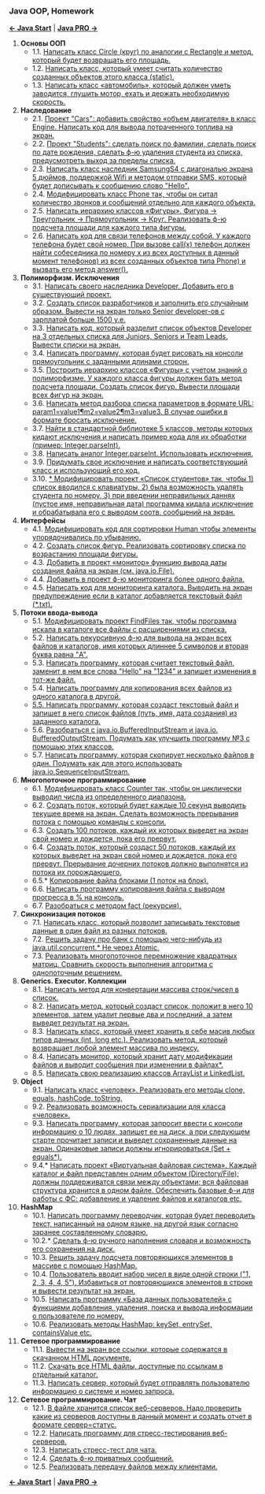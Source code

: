 
<h3>Java OOP, Homework</h3>

[**<- Java Start**](https://github.com/Ask1509/Java_Book/tree/main/2_JavaStart)
|
[**Java PRO ->**](https://github.com/Ask1509/Java_Book/tree/main/3_JavaPRO)

<ol>
<li><strong>Основы ООП</strong>
    <ul>
        <li> 1.1. 
            <a href="[/src/main/java/com/sana/askerova/lesson01/task01](https://github.com/Ask1509/Java_Book/tree/main/1_JavaOOP_Praktika%26Theory/src/main/java/com/sana/askerova/lesson01/task01)">
                Написать класс Circle (круг) по аналогии с Rectangle и метод, который будет возвращать его площадь.
            </a>
        </li>
        <li> 1.2. 
            <a href="/src/main/java/com/sana/askerova/lesson01/task02">
                Написать класс, который умеет считать количество созданных объектов этого класса (static).
            </a>
        </li>
        <li> 1.3. 
            <a href="/src/main/java/com/sana/askerova/lesson01/task03">
                Написать класс «автомобиль», который должен уметь заводится, глушить мотор, ехать и держать необходимую скорость.
            </a>
        </li>
    </ul>
</li>

<li><strong>Наследование</strong>
    <ul>
        <li> 2.1. 
            <a href="/src/main/java/com/sana/askerova/lesson02/task01">
                Проект "Cars": добавить свойство «объем двигателя» в класс Engine. Написать код для вывода потраченного топлива на экран.
            </a>
        </li>
        <li> 2.2. 
            <a href="/src/main/java/com/sana/askerova/lesson02/task02">
                Проект "Students": сделать поиск по фамилии, сделать поиск по дате рождения, сделать ф-ю удаления студента из списка, предусмотреть выход за пределы списка.
            </a>
        </li>
        <li> 2.3. 
            <a href="/src/main/java/com/sana/askerova/lesson02/task03_04_06">
                Написать класс наследник SamsungS4 с диагональю экрана 5 дюймов, поддержкой Wifi и методом отправки SMS, который будет дописывать к сообщению слово "Hello".
            </a>
        </li>
        <li> 2.4.
            <a href="/src/main/java/com/sana/askerova/lesson02/task03_04_06">
                Модифицировать класс Phone так, чтобы он ситал количество звонков и сообщений отдельно для каждого объекта.
            </a>
        </li>
        <li> 2.5. 
            <a href="/src/main/java/com/sana/askerova/lesson02/task05">
                Написать иерархию классов «Фигуры». Фигура → Треугольник → Прямоугольник → Круг. Реализовать ф-ю подсчета площади для каждого типа фигуры.
            </a>
        </li>
        <li> 2.6. 
            <a href="/src/main/java/com/sana/askerova/lesson02/task03_04_06">
                Написать код для связи телефонов между собой. У каждого телефона будет свой номер. При вызове call(x) телефон должен найти собеседника по номеру x из всех доступных в данный момент телефонов) из всех созданных объектов типа Phone) и вызвать его метод answer().
            </a>
        </li>
    </ul>
</li>

<li><strong>Полиморфизм. Исключения</strong>
    <ul>
        <li> 3.1. 
            <a href="/src/main/java/com/sana/askerova/lesson03/task01_02_03">
                Написать своего наследника Developer. Добавить его в существующий проект.
            </a>
        </li>
        <li> 3.2. 
            <a href="/src/main/java/com/sana/askerova/lesson03/task01_02_03">
                Создать список разработчиков и заполнить его случайным образом. Вывести на экран только Senior developer-ов с зарплатой больше 1500 у.е.
            </a>
        </li>
        <li> 3.3. 
            <a href="/src/main/java/com/sana/askerova/lesson03/task01_02_03">
                Написать код, который разделит список объектов Developer на 3 отдельных списка для Juniors, Seniors и Team Leads. Вывести списки на экран.
            </a>
        </li>
        <li> 3.4. 
            <a href="/src/main/java/com/sana/askerova/lesson03/task04">
                Написать программу, которая будет рисовать на консоли прямоугольник с заданными длинами сторон.
            </a>
        </li>
        <li> 3.5. 
            <a href="/src/main/java/com/sana/askerova/lesson03/task05">
                Построить иерархию классов «Фигуры» с учетом знаний о полиморфизме. У каждого класса фигуры должен бать метод подсчета площади. Создать список фигур. Вывести площади всех фигур на экран.
            </a>
        </li>
        <li> 3.6. 
            <a href="/src/main/java/com/sana/askerova/lesson03/task06">
                Написать метод разбора списка параметров в формате URL: param1=value1&param2=value2&param3=value3. В случае ошибки в формате бросать исключение.
            </a>
        </li>
        <li> 3.7. 
            <a href="/src/main/java/com/sana/askerova/lesson03/task07">
                Найти в стандартной библиотеке 5 классов, методы которых кидают исключения и написать пример кода для их обработки (пример: Integer.parseInt).
            </a>
        </li>
        <li> 3.8. 
            <a href="/src/main/java/com/sana/askerova/lesson03/task08">
                Написать аналог Integer.parseInt. Использовать исключения.
            </a>
        </li>
        <li> 3.9. 
            <a href="/src/main/java/com/sana/askerova/lesson03/task09">
                Придумать свое исключение и написать соответствующий класс и использующий его код.
            </a>
        </li>
        <li> 3.10. 
            <a href="/src/main/java/com/sana/askerova/lesson03/task10">
                * Модифицировать проект «Список студентов» так, чтобы 1) список вводился с клавиатуры, 2) была возможность удалять студента по номеру, 3) при введении неправильных даннях (пустое имя, неправильная дата) программа кидала исключение и обрабатывала его с выводом соотв. сообщений на экран.
            </a>
        </li>
    </ul>
</li>

<li><strong>Интерфейсы</strong>
    <ul>
        <li> 4.1. 
            <a href="/src/main/java/com/sana/askerova/lesson04/task01">
                Модифицировать код для сортировки Human чтобы элементы упорядочивались по убыванию.
            </a>
        </li>
        <li> 4.2. 
            <a href="/src/main/java/com/sana/askerova/lesson04/task02">
                Создать список фигур. Реализовать сортировку списка по возрастанию площади фигуры.
            </a>
        </li>
        <li> 4.3. 
            <a href="/src/main/java/com/sana/askerova/lesson04/task03_04_05">
                Добавить в проект «монитор» функцию вывода даты создания файла на экран (см. java.io.File).
            </a>
        </li>
        <li> 4.4. 
            <a href="/src/main/java/com/sana/askerova/lesson04/task03_04_05">
                Добавить в проект ф-ю мониторинга более одного файла.
            </a>
        </li>
        <li> 4.5. 
            <a href="/src/main/java/com/sana/askerova/lesson04/task03_04_05">
                Написать код для мониторинга каталога. Выводить на экран предупреждение если в каталог добавляется текстовый файл (*.txt).
            </a>
        </li>
    </ul>
</li>

<li><strong>Потоки ввода-вывода</strong>
    <ul>
        <li> 5.1. 
            <a href="/src/main/java/com/sana/askerova/lesson05/task01">
                Модифицировать проект FindFiles так, чтобы программа искала в каталоге все файлы с расширениями из списка.
            </a>
        </li>
        <li> 5.2. 
            <a href="/src/main/java/com/sana/askerova/lesson05/task02">
                Написать рекурсивную ф-ю для вывода на экран всех файлов и каталогов, имя которых длиннее 5 символов и вторая буква равна "A".
            </a>
        </li>
        <li> 5.3. 
            <a href="/src/main/java/com/sana/askerova/lesson05/task03">
                Написать программу, которая считает текстовый файл, заменит в нем все слова "Hello" на "1234" и запишет изменения в тот-же файл.
            </a>
        </li>
        <li> 5.4. 
            <a href="/src/main/java/com/sana/askerova/lesson05/task04_05">
                Написать программу для копирования всех файлов из одного каталога в другой.</li>
        <li> 5.5. 
            <a href="/src/main/java/com/sana/askerova/lesson05/task04_05">
                Написать программу, которая создаст текстовый файл и запишет в него список файлов (путь, имя, дата создания) из заданного каталога.
            </a>
        </li>
        <li> 5.6. 
            <a href="/src/main/java/com/sana/askerova/lesson05/task06">
                Разобраться с java.io.BufferedInputStream и java.io. BufferedOutputStream. Подумать как улучшить программу №3 с помощью этих классов.
            </a>
        </li>
        <li> 5.7. 
            <a href="/src/main/java/com/sana/askerova/lesson05/task07">
                Написать программу, которая скопирует несколько файлов в один. Подумать как для этого использовать java.io.SequenceInputStream.
            </a>
        </li>
    </ul>
</li>

<li><strong>Многопоточное программирование</strong>
    <ul>
        <li> 6.1. 
            <a href="/src/main/java/com/sana/askerova/lesson06/task01">
                Модифицировать класс Counter так, чтобы он циклически выводил числа из определенного диапазона.
            </a>
        </li>
        <li> 6.2. 
            <a href="/src/main/java/com/sana/askerova/lesson06/task02">
                Создать поток, который будет каждые 10 секунд выводить текущее время на экран. Сделать возможность прерывания потока с помощью команды с консоли.
            </a>
        </li>
        <li> 6.3. 
            <a href="/src/main/java/com/sana/askerova/lesson06/task03">
                Создать 100 потоков, каждый их которых выведет на экран свой номер и дождется, пока его прервут.
            </a>
        </li>
        <li> 6.4. 
            <a href="/src/main/java/com/sana/askerova/lesson06/task04">
                Создать поток, который создаст 50 потоков, каждый их которых выведет на экран свой номер и дождется, пока его прервут. Прерывание дочерних потоков должно выполнятся из потока их порождающего.
            </a>
        </li>
        <li> 6.5.* 
            <a href="/src/main/java/com/sana/askerova/lesson06/task05">
                Копирование файла блоками (1 поток на блок).
            </a>
        </li>
        <li> 6.6. 
            <a href="/src/main/java/com/sana/askerova/lesson06/task06">
                Написать программу копирования файла с выводом прогресса в % на консоль.
            </a>
        </li>
        <li> 6.7. 
            <a href="/src/main/java/com/sana/askerova/lesson06/task07">
                Разобраться с методом fact (рекурсия).
            </a>
        </li>
    </ul>
</li>

<li><strong>Синхронизация потоков</strong>
    <ul>
        <li> 7.1. 
            <a href="/src/main/java/com/sana/askerova/lesson07/task01">
                Написать класс, который позволит записывать текстовые данные в один файл из разных потоков.
            </a>
        </li>
        <li> 7.2. 
            <a href="/src/main/java/com/sana/askerova/lesson07/task02">
                Решить задачу про банк с помощью чего-нибудь из java.util.concurrent.* Не через Atomic.
            </a>
        </li>
        <li> 7.3. 
            <a href="/src/main/java/com/sana/askerova/lesson07/task03">
                Реализовать многопоточное перемножение квадратных матриц. Сравнить скорость выполнения алгоритма с однопоточным решением.
            </a>
        </li>
    </ul>
</li>

<li><strong>Generics. Executor. Коллекции</strong>
    <ul>
        <li> 8.1. 
            <a href="/src/main/java/com/sana/askerova/lesson08/task01">
                Написать метод для конвертации массива строк/чисел в список.
            </a>
        </li>
        <li> 8.2. 
            <a href="/src/main/java/com/sana/askerova/lesson08/task02">
                Написать метод, который создаст список, положит в него 10 элементов, затем удалит первые два и последний, а затем выведет результат на экран.
            </a>
        </li>
        <li> 8.3. 
            <a href="/src/main/java/com/sana/askerova/lesson08/task03">
                Написать класс, который умеет хранить в себе масив любых типов данных (int, long etc.). Реализовать метод, который возвращает любой элемент массива по индексу.
            </a>
        </li>
        <li> 8.4. 
            <a href="/src/main/java/com/sana/askerova/lesson08/task04">
                Написать монитор, который хранит дату модификации файлов и выводит сообщения при изменении в файлах*.
            </a>
        </li>
        <li> 8.5. 
            <a href="/src/main/java/com/sana/askerova/lesson08/task05">
                Написать свою реализацию классов ArrayList и LinkedList.
            </a>
        </li>
    </ul>
</li>

<li><strong>Object</strong>
    <ul>
        <li> 9.1. 
            <a href="/src/main/java/com/sana/askerova/lesson09/task01_02_03">
                Написать класс «человек». Реализовать его методы clone, equals, hashCode, toString.
            </a>
        </li>
        <li> 9.2. 
            <a href="/src/main/java/com/sana/askerova/lesson09/task001_02_03">
                Реализовать возможность сериализации для класса «человек».
            </a>
        </li>
        <li> 9.3. 
            <a href="/src/main/java/com/sana/askerova/lesson09/task01_02_03">
                Написать программу, которая запросит ввести с консоли информацию о 10 людях, запишет ее на диск, а при следующем старте прочитает записи и выведет сохраненные данные на экран. Одинаковые записи должны игнорироваться (Set + equals*).
            </a>
        </li>
        <li> 9.4.* 
            <a href="/src/main/java/com/sana/askerova/lesson09/task04">
                Написать проект «Виртуальная файловая система». Каждый каталог и файл представлен одним объектом (Directory/File); должны поддерживатся связи между объектами; вся файловая структура хранится в одном файле. Обеспечить базовые ф-и для работы с ФС: добавление и удаление файлов и каталогов etc.
            </a>
        </li>
    </ul>

<li><strong>HashMap</strong>
    <ul>
        <li> 10.1. 
            <a href="/src/main/java/com/sana/askerova/lesson10/task01_02">
                Написать программу переводчик, которая будет переводить текст, написанный на одном языке, на другой язык согласно заранее составленному словарю.
            </a>
        </li>
        <li> 10.2.*
            <a href="/src/main/java/com/sana/askerova/lesson10/task01_02">
                Сделать ф-ю ручного наполнения словаря и возможность его сохранения на диск.
            </a>
        </li>
        <li> 10.3. 
            <a href="/src/main/java/com/sana/askerova/lesson10/task03_04">
                Решить задачу подсчета повторяющихся элементов в массиве с помощью HashMap.
            </a>
        </li>
        <li> 10.4. 
            <a href="/src/main/java/com/sana/askerova/lesson10/task03_04">
                Пользователь вводит набор чисел в виде одной строки ("1, 2, 3, 4, 4, 5"). Избавиться от повторяющихся элементов в строке и вывести результат на экран.
            </a>
        </li>
        <li> 10.5. 
            <a href="/src/main/java/com/sana/askerova/lesson10/task05">
                Написать программу «База данных пользователей» с функциями добавления, удаления, поиска и вывода информации о пользователе по номеру.
            </a>
        </li>
        <li> 10.6. 
            <a href="/src/main/java/com/sana/askerova/lesson10/task06">
                Реализовать методы HashMap: keySet, entrySet, containsValue etc.
            </a>
        </li>
    </ul>
</li>

<li><strong>Сетевое программирование</strong>
    <ul>
        <li> 11.1. 
            <a href="/src/main/java/com/sana/askerova/lesson11/task01">
                Вывести на экран все ссылки, которые содержатся в скачанном HTML документе.
            </a>
        </li>
        <li> 11.2. 
            <a href="/src/main/java/com/sana/askerova/lesson11/task02">
                Скачать все HTML файлы, доступные по ссылкам в отдельный каталог.
            </a>
        </li>
        <li> 11.3. 
            <a href="/src/main/java/com/sana/askerova/lesson11/task03">
                Написать сервер, который будет отправлять пользователю информацию о системе и номер запроса.
            </a>
        </li>
    </ul>
</li>

<li><strong>Сетевое программирование. Чат</strong>
    <ul>
        <li> 12.1. 
            <a href="/src/main/java/com/sana/askerova/lesson12/task01">
                В файле хранится список веб-серверов. Надо проверить какие из серверов доступны в данный момент и создать отчет в формате сервер=статус.
            </a>
        </li>
        <li> 12.2. 
            <a href="/src/main/java/com/sana/askerova/lesson12/task02">
                Написать программу для стресс-тестирования веб-серверов.
            </a>
        </li>
        <li> 12.3. 
            <a href="/src/main/java/com/sana/askerova/lesson12/task03">
                Написать стресс-тест для чата.
            </a>
        </li>
        <li> 12.4. 
            <a href="/src/main/java/com/sana/askerova/lesson12/task04">
                Сделать ф-ю приватных сообщений.
            </a>
        </li>
        <li> 12.5. 
            <a href="/src/main/java/com/sana/askerova/lesson12/task04">
                Реализовать передачу файлов между клиентами.
            </a>
        </li>
    </ul>
</li>
</ol>

[**<- Java Start**](https://github.com/Ask1509/Java_Book/tree/main/2_JavaStart)
|
[**Java PRO ->**](https://github.com/Ask1509/Java_Book/tree/main/3_JavaPRO)


